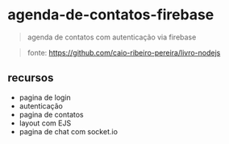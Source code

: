 # agenda-de-contatos-firebase

> agenda de contatos com autenticação via firebase

> fonte: https://github.com/caio-ribeiro-pereira/livro-nodejs

## recursos

* pagina de login
* autenticação
* pagina de contatos
* layout com EJS
* pagina de chat com socket.io
